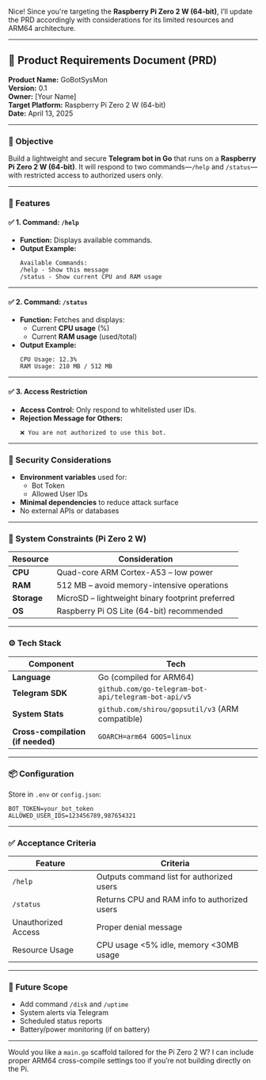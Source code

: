 Nice! Since you're targeting the **Raspberry Pi Zero 2 W (64-bit)**, I’ll update the PRD accordingly with considerations for its limited resources and ARM64 architecture.

---

## 📄 Product Requirements Document (PRD)  
**Product Name:** GoBotSysMon  
**Version:** 0.1  
**Owner:** [Your Name]  
**Target Platform:** Raspberry Pi Zero 2 W (64-bit)  
**Date:** April 13, 2025

---

### 🧩 Objective  
Build a lightweight and secure **Telegram bot in Go** that runs on a **Raspberry Pi Zero 2 W (64-bit)**. It will respond to two commands—`/help` and `/status`—with restricted access to authorized users only.

---

### 🚀 Features

#### ✅ 1. Command: `/help`  
- **Function:** Displays available commands.  
- **Output Example:**
  ```
  Available Commands:
  /help - Show this message
  /status - Show current CPU and RAM usage
  ```

---

#### ✅ 2. Command: `/status`  
- **Function:** Fetches and displays:
  - Current **CPU usage** (%)
  - Current **RAM usage** (used/total)
- **Output Example:**
  ```
  CPU Usage: 12.3%
  RAM Usage: 210 MB / 512 MB
  ```

---

#### ✅ 3. Access Restriction  
- **Access Control:** Only respond to whitelisted user IDs.
- **Rejection Message for Others:**
  ```
  ❌ You are not authorized to use this bot.
  ```

---

### 🔐 Security Considerations
- **Environment variables** used for:
  - Bot Token
  - Allowed User IDs
- **Minimal dependencies** to reduce attack surface
- No external APIs or databases

---

### 🧠 System Constraints (Pi Zero 2 W)
| Resource | Consideration |
|---------|---------------|
| **CPU** | Quad-core ARM Cortex-A53 – low power |
| **RAM** | 512 MB – avoid memory-intensive operations |
| **Storage** | MicroSD – lightweight binary footprint preferred |
| **OS** | Raspberry Pi OS Lite (64-bit) recommended |

---

### ⚙️ Tech Stack
| Component | Tech |
|----------|------|
| **Language** | Go (compiled for ARM64) |
| **Telegram SDK** | `github.com/go-telegram-bot-api/telegram-bot-api/v5` |
| **System Stats** | `github.com/shirou/gopsutil/v3` (ARM compatible) |
| **Cross-compilation (if needed)** | `GOARCH=arm64 GOOS=linux` |

---

### 📦 Configuration
Store in `.env` or `config.json`:
```env
BOT_TOKEN=your_bot_token
ALLOWED_USER_IDS=123456789,987654321
```

---

### ✅ Acceptance Criteria
| Feature | Criteria |
|--------|---------|
| `/help` | Outputs command list for authorized users |
| `/status` | Returns CPU and RAM info to authorized users |
| Unauthorized Access | Proper denial message |
| Resource Usage | CPU usage <5% idle, memory <30MB usage |

---

### 📅 Future Scope
- Add command `/disk` and `/uptime`
- System alerts via Telegram
- Scheduled status reports
- Battery/power monitoring (if on battery)

---

Would you like a `main.go` scaffold tailored for the Pi Zero 2 W? I can include proper ARM64 cross-compile settings too if you’re not building directly on the Pi.